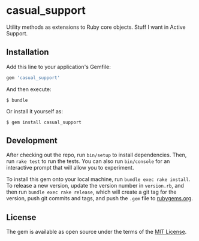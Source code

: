 # casual_support

Utility methods as extensions to Ruby core objects.  Stuff I want in Active Support.


## Installation

Add this line to your application's Gemfile:

```ruby
gem 'casual_support'
```

And then execute:

    $ bundle

Or install it yourself as:

    $ gem install casual_support


## Development

After checking out the repo, run `bin/setup` to install dependencies. Then, run `rake test` to run the tests. You can also run `bin/console` for an interactive prompt that will allow you to experiment.

To install this gem onto your local machine, run `bundle exec rake install`. To release a new version, update the version number in `version.rb`, and then run `bundle exec rake release`, which will create a git tag for the version, push git commits and tags, and push the `.gem` file to [rubygems.org](https://rubygems.org).


## License

The gem is available as open source under the terms of the [MIT License](http://opensource.org/licenses/MIT).
